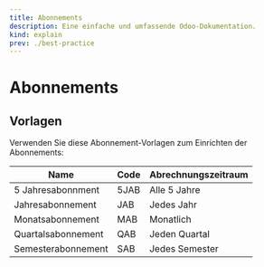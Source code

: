 ```yaml
---
title: Abonnements
description: Eine einfache und umfassende Odoo-Dokumentation.
kind: explain
prev: ./best-practice
---
```


# Abonnements

## Vorlagen

Verwenden Sie diese Abonnement-Vorlagen zum Einrichten der Abonnements:

| Name               | Code | Abrechnungszeitraum |
| ------------------ | ---- | ------------------- |
| 5 Jahresabonnment  | 5JAB | Alle 5 Jahre        |
| Jahresabonnement   | JAB  | Jedes Jahr          |
| Monatsabonnement   | MAB  | Monatlich           |
| Quartalsabonnement | QAB  | Jeden Quartal       |
| Semesterabonnement | SAB  | Jedes Semester      |
